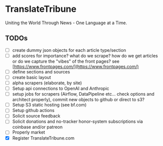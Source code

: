 # TranslateTribune
Uniting the World Through News - One Language at a Time.

## TODOs

- [ ] create dummy json objects for each article type/section
- [ ] add scores for importance? what do we scrape? how do we get articles or do we capture the "vibes" of the front pages? see [https://www.frontpages.com/](https://www.frontpages.com/)
- [ ] define sections and sources
- [ ] create basic layout
- [ ] alpha scrapers (elaborate, by site) 
- [ ] Setup api connections to OpenAI and Anthropic
- [ ] setup jobs for scrapers (Airflow, DataPipeline etc... check options and architect properly), commit new objects to github or direct to s3?
- [ ] Setup S3 static hosting (see bf.com)
- [ ] Setup github actions
- [ ] Solicit source feedback
- [ ] Solicit donations and no-tracker honor-system subscriptions via coinbase and/or patreon
- [ ] Properly market
- [x] Register TranslateTribune.com

